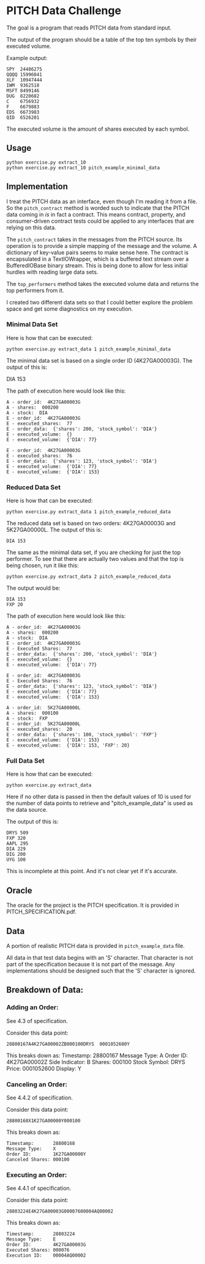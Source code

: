 # PITCH Data Challenge

The goal is a program that reads PITCH data from standard input.

The output of the program should be a table of the top ten symbols by their executed volume.

Example output:

    SPY  24486275
    QQQQ 15996041
    XLF  10947444
    IWM  9362518
    MSFT 8499146
    DUG  8220682
    C    6756932
    F    6679883
    EDS  6673983
    QID  6526201

The executed volume is the amount of shares executed by each symbol.

## Usage

    python exercise.py extract_10
    python exercise.py extract_10 pitch_example_minimal_data

## Implementation

I treat the PITCH data as an interface, even though I'm reading it from a file. So the `pitch_contract` method is worded such to indicate that the PITCH data coming in _is_ in fact a contract. This means contract, property, and consumer-driven contract tests could be applied to any interfaces that are relying on this data.

The `pitch_contract` takes in the messages from the PITCH source. Its operation is to provide a simple mapping of the message and the volume. A dictionary of key-value pairs seems to make sense here. The contract is encapsulated in a TextIOWrapper, which is a buffered text stream over a BufferedIOBase binary stream. This is being done to allow for less initial hurdles with reading large data sets.

The `top_performers` method takes the executed volume data and returns the top performers from it.

I created two different data sets so that I could better explore the problem space and get some diagnostics on my execution.

### Minimal Data Set

Here is how that can be executed:

    python exercise.py extract_data 1 pitch_example_minimal_data

The minimal data set is based on a single order ID (4K27GA00003G). The output of this is:

   DIA 153

The path of execution here would look like this:

    A - order_id:  4K27GA00003G
    A - shares:  000200
    A - stock:  DIA
    E - order_id:  4K27GA00003G
    E - executed_shares:  77
    E - order_data:  {'shares': 200, 'stock_symbol': 'DIA'}
    E - executed_volume:  {}
    E - executed_volume:  {'DIA': 77}

    E - order_id:  4K27GA00003G
    E - executed_shares:  76
    E - order_data:  {'shares': 123, 'stock_symbol': 'DIA'}
    E - executed_volume:  {'DIA': 77}
    E - executed_volume:  {'DIA': 153}


### Reduced Data Set

Here is how that can be executed:

    python exercise.py extract_data 1 pitch_example_reduced_data

The reduced data set is based on two orders: 4K27GA00003G and 5K27GA00000L. The output of this is:

    DIA 153

The same as the minimal data set, if you are checking for just the top performer. To see that there are actually two values and that the top is being chosen, run it like this:

    python exercise.py extract_data 2 pitch_example_reduced_data

The output would be:

    DIA 153
    FXP 20

The path of execution here would look like this:

    A - order_id:  4K27GA00003G
    A - shares:  000200
    A - stock:  DIA
    E - order_id:  4K27GA00003G
    E - Executed Shares:  77
    E - order_data:  {'shares': 200, 'stock_symbol': 'DIA'}
    E - executed_volume:  {}
    E - executed_volume:  {'DIA': 77}

    E - order_id:  4K27GA00003G
    E - Executed Shares:  76
    E - order_data:  {'shares': 123, 'stock_symbol': 'DIA'}
    E - executed_volume:  {'DIA': 77}
    E - executed_volume:  {'DIA': 153}

    A - order_id:  5K27GA00000L
    A - shares:  000100
    A - stock:  FXP
    E - order_id:  5K27GA00000L
    E - executed_shares:  20
    E - order_data:  {'shares': 100, 'stock_symbol': 'FXP'}
    E - executed_volume:  {'DIA': 153}
    E - executed_volume:  {'DIA': 153, 'FXP': 20}

### Full Data Set

Here is how that can be executed:

    python exercise.py extract_data

Here if no other data is passed in then the default values of 10 is used for the number of data points to retrieve and "pitch_example_data" is used as the data source.

The output of this is:

    DRYS 509
    FXP 320
    AAPL 295
    DIA 229
    DIG 200
    UYG 100

This is incomplete at this point. And it's not clear yet if it's accurate.

## Oracle

The oracle for the project is the PITCH specification. It is provided in PITCH_SPECIFICATION.pdf.

## Data

A portion of realistic PITCH data is provided in `pitch_example_data` file.

All data in that test data begins with an 'S' character. That character is not part of the specification because it is not part of the message. Any implementations should be designed such that the 'S' character is ignored.

## Breakdown of Data:

### Adding an Order:

See 4.3 of specification.

Consider this data point:

    28800167A4K27GA00002ZB000100DRYS  0001052600Y

This breaks down as:
    Timestamp:      28800167
    Message Type:   A
    Order ID:       4K27GA00002Z
    Side Indicator: B
    Shares:         000100
    Stock Symbol:   DRYS
    Price:          0001052600
    Display:        Y

### Canceling an Order:

See 4.4.2 of specification.

Consider this data point:

    28800168X1K27GA00000Y000100

This breaks down as:

    Timestamp:       28800168
    Message Type:    X
    Order ID:        1K27GA00000Y
    Canceled Shares: 000100

### Executing an Order:

See 4.4.1 of specification.

Consider this data point:

    28803224E4K27GA00003G00007600004AQ00002

This breaks down as:

    Timestamp:       28803224
    Message Type:    E
    Order ID:        4K27GA00003G
    Executed Shares: 000076
    Execution ID:    00004AQ00002
